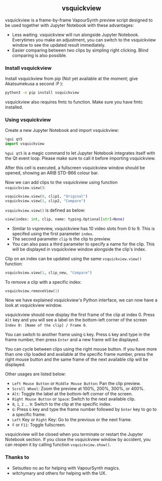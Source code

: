 <br />

<h2 align="center">vsquickview</h2>

vsquickview is a frame-by-frame VapourSynth preview script designed to be used together with Jupyter Notebook with these advantages:  

* Less waiting. vsquickview will run alongside Jupyter Notebook. Everytimes you make an adjustment, you can switch to the vsquickview window to see the updated result immediately.  
* Easier comparing between two clips by simpling right clicking. Blind comparing is also possible.  

### Install vsquickview

Install vsquickview from pip (Not yet available at the moment; give Akatsumekusa a second :P ):  

```sh
python3 -m pip install vsquickview
```

vsquickview also requires fmtc to function. Make sure you have fmtc installed.  

### Using vsquickview

Create a new Jupyter Notebook and import vsquickview:  
```py
%gui qt5
import vsquickview
```
`%gui qt5` is a magic command to let Jupyter Notebook integrates itself with the Qt event loop. Please make sure to call it before importing vsquickview.  

After this cell is executed, a fullscreen vsquickview window should be opened, showing an ARIB STD-B66 colour bar.  

Now we can add clips to the vsquickview using function `vsquickview.view()`:  
```py
vsquickview.view(0, clip1, "Original")
vsquickview.view(1, clip2, "Compare")
```

`vsquickview.view()` is defined as below:  
```py
view(index: int, clip, name: typing.Optional[str]=None)
```

* Similar to vspreview, vsquickview has 10 video slots from 0 to 9. This is specifed using the first parameter `index`.  
* The second parameter `clip` is the clip to preview.  
* You can also pass a third parameter to specify a name for the clip. This will be displayed in vsquickview window alongside the clip's index.  

Clip on an index can be updated using the same `vsquickview.view()` function:  
```py
vsquickview.view(1, clip_new, "Compare")
```

To remove a clip with a specific index:  
```py
vsquickview.removeView(1)
```

Now we have explained vsquickview's Python interface, we can now have a look at vsquickview window.  

vsquickview should now display the first frame of the clip at index 0. Press `Alt` key and you will see a label on the bottom-left corner of the screen `Index 0: [Name of the clip] / Frame 0`.  

You can switch to another frame using `G` key. Press `G` key and type in the frame number, then press `Enter` and a new frame will be displayed.  

You can cycle between clips using the right mouse button. If you have more than one clip loaded and available at the specific frame number, press the right mouse button and the same frame of the next available clip will be displayed.  

Other usages are listed below:  

* `Left Mouse Button` or `Middle Mouse Button`: Pan the clip preview.  
* `Scroll Wheel`: Zoom the preview at 100%, 200%, 300%, or 400%.  
* `Alt`: Toggle the label at the bottom-left corner of the screen.  
* `Right Mouse Button` or `Space`: Switch to the next available clip.  
* `0`, `1`, `2` … `9`: Switch to the clip at the specific index.  
* `G`: Press `G` key and type the frame number followed by `Enter` key to go to a specific frame.  
* `Left` Key or `Right` Key: Go to the previous or the next frame.  
* `F` or `F11`: Toggle fullscreen.  

vsquickview will be closed when you terminate or restart the Jupyter Notebook section. If you close the vsquickview window by accident, you can reopen it by calling function `vsquickview.show()`.  

### Thanks to

* Setsutteo no ao for helping with VapourSynth magics.  
* witchymary and others for helping with the UX.  
